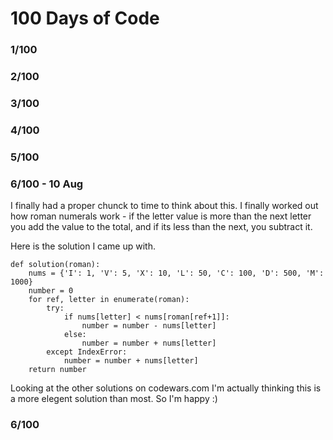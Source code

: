 # 100 Days of Code #

### 1/100 ###

### 2/100 ###

### 3/100 ###

### 4/100 ###

### 5/100 ###

### 6/100 - 10 Aug ###

I finally had a proper chunck to time to think about this. I finally worked out how roman numerals work - if the letter value is more than the next letter you add the value to the total, and if its less than the next, you subtract it.

Here is the solution I came up with.

```
def solution(roman):
    nums = {'I': 1, 'V': 5, 'X': 10, 'L': 50, 'C': 100, 'D': 500, 'M': 1000}
    number = 0
    for ref, letter in enumerate(roman):
        try:
            if nums[letter] < nums[roman[ref+1]]:
                number = number - nums[letter]
            else:
                number = number + nums[letter]
        except IndexError:
            number = number + nums[letter]
    return number
```

Looking at the other solutions on codewars.com I'm actually thinking this is a more elegent solution than most. So I'm happy :)

### 6/100 ###
